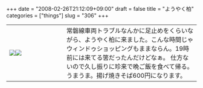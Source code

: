 +++
date = "2008-02-26T21:12:09+09:00"
draft = false
title = "ようやく柏"
categories = ["things"]
slug = "306"
+++

<table width="100%"><tr><td valign="middle" width="30%"><a href="http://keruru.net/images/47c4021901b9a-080226-205523.jpg" rel="lightbox"><img src="http://keruru.net/images/47c4021901b9a-thumb_080226-205523.jpg" border="0" /></a><a href="http://keruru.net/images/47c402192a457-080226-210350.jpg" rel="lightbox"><img src="http://keruru.net/images/47c402192a457-thumb_080226-210350.jpg" border="0" /></a></td><td valign="middle" width="70%">常磐線車両トラブルなんかに足止めをくらいながら、ようやく柏に来ました。こんな時間じゃウィンドゥショッピングもままならん。19時前には来てる筈だったんだけどなぁ。 仕方ないので久し振りに珍来で晩ご飯を食べて帰る。うまうま。揚げ焼きそば600円になります。</td></tr></table>
